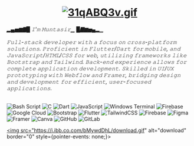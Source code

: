 <h1 align="center"><a href="https://freeimage.host/"><img src="https://iili.io/3qABQ3v.gif" alt="31qABQ3v.gif" border="0" /></a></h1> <h6 align="left">▂▄▅▆▇█ 𝙸'𝚖 𝙼𝚞𝚗𝚝𝚊𝚜𝚒𝚛▁ █▇▆▅▄▂▁<br><br>𝙵𝚞𝚕𝚕-𝚜𝚝𝚊𝚌𝚔 𝚍𝚎𝚟𝚎𝚕𝚘𝚙𝚎𝚛 𝚠𝚒𝚝𝚑 𝚊 𝚏𝚘𝚌𝚞𝚜 𝚘𝚗 𝚌𝚛𝚘𝚜𝚜-𝚙𝚕𝚊𝚝𝚏𝚘𝚛𝚖 𝚜𝚘𝚕𝚞𝚝𝚒𝚘𝚗𝚜. 𝙿𝚛𝚘𝚏𝚒𝚌𝚒𝚎𝚗𝚝 𝚒𝚗 𝙵𝚕𝚞𝚝𝚝𝚎𝚛/𝙳𝚊𝚛𝚝 𝚏𝚘𝚛 𝚖𝚘𝚋𝚒𝚕𝚎, 𝚊𝚗𝚍 𝙹𝚊𝚟𝚊𝚂𝚌𝚛𝚒𝚙𝚝/𝙷𝚃𝙼𝙻/𝙲𝚂𝚂 𝚏𝚘𝚛 𝚠𝚎𝚋, 𝚞𝚝𝚒𝚕𝚒𝚣𝚒𝚗𝚐 𝚏𝚛𝚊𝚖𝚎𝚠𝚘𝚛𝚔𝚜 𝚕𝚒𝚔𝚎 𝙱𝚘𝚘𝚝𝚜𝚝𝚛𝚊𝚙 𝚊𝚗𝚍 𝚃𝚊𝚒𝚕𝚠𝚒𝚗𝚍. 𝙱𝚊𝚌𝚔-𝚎𝚗𝚍 𝚎𝚡𝚙𝚎𝚛𝚒𝚎𝚗𝚌𝚎 𝚊𝚕𝚕𝚘𝚠𝚜 𝚏𝚘𝚛 𝚌𝚘𝚖𝚙𝚕𝚎𝚝𝚎 𝚊𝚙𝚙𝚕𝚒𝚌𝚊𝚝𝚒𝚘𝚗 𝚍𝚎𝚟𝚎𝚕𝚘𝚙𝚖𝚎𝚗𝚝. 𝚂𝚔𝚒𝚕𝚕𝚎𝚍 𝚒𝚗 𝚄𝙸/𝚄𝚇 𝚙𝚛𝚘𝚝𝚘𝚝𝚢𝚙𝚒𝚗𝚐 𝚠𝚒𝚝𝚑 𝚆𝚎𝚋𝚏𝚕𝚘𝚠 𝚊𝚗𝚍 𝙵𝚛𝚊𝚖𝚎𝚛, 𝚋𝚛𝚒𝚍𝚐𝚒𝚗𝚐 𝚍𝚎𝚜𝚒𝚐𝚗 𝚊𝚗𝚍 𝚍𝚎𝚟𝚎𝚕𝚘𝚙𝚖𝚎𝚗𝚝 𝚏𝚘𝚛 𝚎𝚏𝚏𝚒𝚌𝚒𝚎𝚗𝚝, 𝚞𝚜𝚎𝚛-𝚏𝚘𝚌𝚞𝚜𝚎𝚍 𝚊𝚙𝚙𝚕𝚒𝚌𝚊𝚝𝚒𝚘𝚗𝚜.</h6>
<p align="left"></p>

![Bash Script](https://img.shields.io/badge/bash_script-%23121011.svg?style=for-the-badge&logo=gnu-bash&logoColor=white) ![C](https://img.shields.io/badge/c-%2300599C.svg?style=for-the-badge&logo=c&logoColor=white) ![Dart](https://img.shields.io/badge/dart-%230175C2.svg?style=for-the-badge&logo=dart&logoColor=white) ![JavaScript](https://img.shields.io/badge/javascript-%23323330.svg?style=for-the-badge&logo=javascript&logoColor=%23F7DF1E) ![Windows Terminal](https://img.shields.io/badge/Windows%20Terminal-%234D4D4D.svg?style=for-the-badge&logo=windows-terminal&logoColor=white) ![Firebase](https://img.shields.io/badge/firebase-%23039BE5.svg?style=for-the-badge&logo=firebase) ![Google Cloud](https://img.shields.io/badge/GoogleCloud-%234285F4.svg?style=for-the-badge&logo=google-cloud&logoColor=white) ![Bootstrap](https://img.shields.io/badge/bootstrap-%238511FA.svg?style=for-the-badge&logo=bootstrap&logoColor=white) ![Flutter](https://img.shields.io/badge/Flutter-%2302569B.svg?style=for-the-badge&logo=Flutter&logoColor=white) ![TailwindCSS](https://img.shields.io/badge/tailwindcss-%2338B2AC.svg?style=for-the-badge&logo=tailwind-css&logoColor=white) ![Firebase](https://img.shields.io/badge/firebase-a08021?style=for-the-badge&logo=firebase&logoColor=ffcd34) ![Figma](https://img.shields.io/badge/figma-%23F24E1E.svg?style=for-the-badge&logo=figma&logoColor=white) ![Framer](https://img.shields.io/badge/Framer-black?style=for-the-badge&logo=framer&logoColor=blue) ![Canva](https://img.shields.io/badge/Canva-%2300C4CC.svg?style=for-the-badge&logo=Canva&logoColor=white) ![GitHub](https://img.shields.io/badge/github-%23121011.svg?style=for-the-badge&logo=github&logoColor=white) ![GitLab](https://img.shields.io/badge/gitlab-%23181717.svg?style=for-the-badge&logo=gitlab&logoColor=white)


<a href="https://imgbb.com/"><img src="https://i.ibb.co.com/bMywdDhL/download.gif" alt="download" border="0" style={pointer-events: none;}></a><br/><br />
